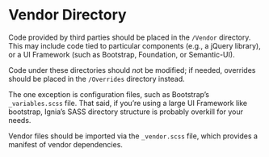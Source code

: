 # Vendor Directory

Code provided by third parties should be placed in the `/Vendor` directory. This may include code tied to particular components (e.g., a jQuery library), or a UI Framework (such as Bootstrap, Foundation, or Semantic-UI).

Code under these directories should *no*t be modified; if needed, overrides should be placed in the `/Overrides` directory instead.

The one exception is configuration files, such as Bootstrap’s `_variables.scss` file. That said, if you’re using a large UI Framework like bootstrap, Ignia’s SASS directory structure is probably overkill for your needs.

 Vendor files should be imported via the `_vendor.scss` file, which provides a manifest of vendor dependencies.
